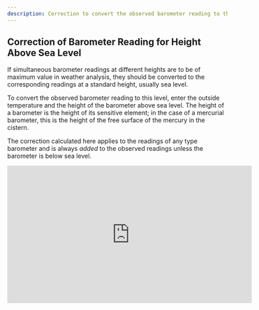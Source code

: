 ```yaml
---
description: Correction to convert the observed barometer reading to the corresponding value at sea level. 
---
```

## Correction of Barometer Reading for Height Above Sea Level
If simultaneous barometer readings at different heights are to be of maximum value in weather analysis, they should be converted to the corresponding readings at a standard height, usually sea level.

To convert the observed barometer reading to this level, enter the outside temperature and the height of the barometer above sea level. The height of a barometer is the height of its sensitive element; in the case of a mercurial barometer, this is the height of the free surface of the mercury in the cistern.

The correction calculated here applies to the readings of any type barometer and is always _added_ to the observed readings unless the barometer is below sea level.

<iframe width="560" height="315" src="https://www.youtube.com/embed/8-C2ARD-o9o" title="YouTube video player" frameborder="0" allow="accelerometer; autoplay; clipboard-write; encrypted-media; gyroscope; picture-in-picture" allowfullscreen></iframe>
